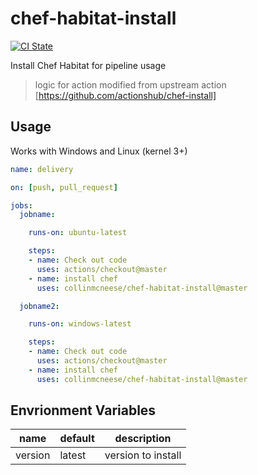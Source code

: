 # chef-habitat-install

[![CI State](https://github.com/collinmcneese/chef-habitat-install/workflows/release/badge.svg)](https://github.com/collinmcneese/chef-habitat-install)

Install Chef Habitat for pipeline usage

> logic for action modified from upstream action [https://github.com/actionshub/chef-install]

## Usage

Works with Windows and Linux (kernel 3+)

```yaml
name: delivery

on: [push, pull_request]

jobs:
  jobname:

    runs-on: ubuntu-latest

    steps:
    - name: Check out code
      uses: actions/checkout@master
    - name: install chef
      uses: collinmcneese/chef-habitat-install@master

  jobname2:

    runs-on: windows-latest

    steps:
    - name: Check out code
      uses: actions/checkout@master
    - name: install chef
      uses: collinmcneese/chef-habitat-install@master
 ```

## Envrionment Variables

|name| default| description|
|--- |------- |----------- |
|version | latest | version to install |
